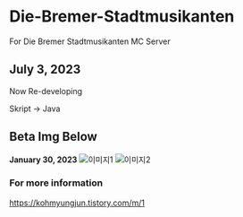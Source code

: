 # Die-Bremer-Stadtmusikanten
For Die Bremer Stadtmusikanten MC Server
## July 3, 2023
Now Re-developing

Skript -> Java

## Beta Img Below
**January 30, 2023**
![이미지1](https://user-images.githubusercontent.com/99028995/215340903-189ed7df-19d4-4d50-9569-82d65884322a.png)
![이미지2](https://user-images.githubusercontent.com/99028995/215341320-22f1bca0-caaa-42f9-8da9-7f2acb83bee2.png)


### For more information
https://kohmyungjun.tistory.com/m/1
